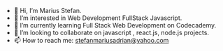 - 👋 Hi, I’m Marius Stefan.
- 👀 I’m interested in Web Development FullStack Javascript.
- 🌱 I’m currently learning Full Stack Web Development on Codecademy.
- 💞️ I’m looking to collaborate on javascript , react.js, node.js projects.
- 📫 How to reach me: stefanmariusadrian@yahoo.com

<!---
Marius30 is a ✨ special ✨ repository because its `README.md` (this file) appears on your GitHub profile.
You can click the Preview link to take a look at your changes.
--->
